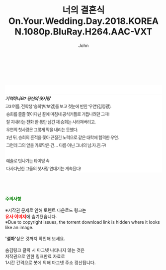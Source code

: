 ﻿---
layout: post
title:  "너의 결혼식 On.Your.Wedding.Day.2018.KOREAN.1080p.BluRay.H264.AAC-VXT"
author: John
categories: [ 영화 ]
tags: [  ]
image:  
description: "너의 결혼식 On.Your.Wedding.Day.2018.KOREAN.1080p.BluRay.H264.AAC-VXT torrent 정보 공유"
toc: true
toc_sticky: true
---

<br>
<div class="view-img">
<a class="view_image" href="https://torrentmobile59.com/bbs/view_image.php?fn=%2Fdata%2Ffile%2Fmovie%2F3659260999_TYudWRgv_d9a0e56a99179ac603c56df0533c20fe22729561.jpg" target="_blank"><img alt="" class="img-tag" content="https://torrentmobile59.com/data/file/movie/3659260999_TYudWRgv_d9a0e56a99179ac603c56df0533c20fe22729561.jpg" itemprop="image" src="https://torrentmobile59.com/data/file/movie/3659260999_TYudWRgv_d9a0e56a99179ac603c56df0533c20fe22729561.jpg"/></a></div><div class="view-content" itemprop="description">
<p><br/></p><div class="title_area" style="margin:0px 0px 9px;padding:0px;list-style:none;font-size:12px;font-family:'나눔고딕', NanumGothic, '돋움', Dotum, Helvetica, 'AppleSDGothicNeo-Medium', AppleGothic, sans-serif;height:30px;float:none;background-color:rgb(255,255,255);"><h4 class="h_story" style="margin:5px 10px 0px 0px;padding:0px;list-style:none;font-size:12px;font-family:'돋움', sans-serif;height:18px;width:49px;background:url(&quot;https://ssl.pstatic.net/static/movie/2020/10/h_tx_sp5.png&quot;) no-repeat 0px -17px;float:left;"><strong class="blind" style="margin:0px;padding:0px;list-style:none;font-size:0px;font-family:inherit;color:inherit;width:1px;height:1px;line-height:0;">줄거리</strong></h4></div><h5 class="h_tx_story" style="margin:-7px 0px 1px;padding:0px;list-style:none;font-size:14px;font-family:'나눔고딕', NanumGothic, Helvetica, sans-serif;color:rgb(51,51,51);background-image:url(&quot;https://ssl.pstatic.net/static/movie/2014/01/blank.gif&quot;);letter-spacing:-1px;line-height:25px;background-color:rgb(255,255,255);">기억하나요? 당신의 첫사랑</h5><p class="con_tx" style="margin-top:-1px;margin-bottom:-6px;list-style:none;font-size:14px;font-family:'나눔고딕', NanumGothic, '돋움', Dotum, Helvetica, 'AppleSDGothicNeo-Medium', AppleGothic, sans-serif;color:rgb(51,51,51);background-image:url(&quot;https://ssl.pstatic.net/static/movie/2014/01/blank.gif&quot;);letter-spacing:-1px;line-height:25px;background-color:rgb(255,255,255);">고3 여름, 전학생 ‘승희’(박보영)를 보고 첫눈에 반한 ‘우연’(김영광).<br style="list-style:none;font-size:12px;font-family:'돋움', sans-serif;color:rgb(0,0,0);"/> 승희를 졸졸 쫓아다닌 끝에 마침내 공식커플로 거듭나려던 그때!<br style="list-style:none;font-size:12px;font-family:'돋움', sans-serif;color:rgb(0,0,0);"/> 잘 지내라는 전화 한 통만 남긴 채 승희는 사라져버리고,<br style="list-style:none;font-size:12px;font-family:'돋움', sans-serif;color:rgb(0,0,0);"/> 우연의 첫사랑은 그렇게 막을 내리는 듯했다.<br style="list-style:none;font-size:12px;font-family:'돋움', sans-serif;color:rgb(0,0,0);"/> 1년 뒤, 승희의 흔적을 쫓아 끈질긴 노력으로 같은 대학에 합격한 우연.<br style="list-style:none;font-size:12px;font-family:'돋움', sans-serif;color:rgb(0,0,0);"/> 그런데 그의 앞을 가로막은 건… 다름 아닌 그녀의 남.자.친.구!<br style="list-style:none;font-size:12px;font-family:'돋움', sans-serif;color:rgb(0,0,0);"/> <br style="list-style:none;font-size:12px;font-family:'돋움', sans-serif;color:rgb(0,0,0);"/> 예술로 빗나가는 타이밍 속<br style="list-style:none;font-size:12px;font-family:'돋움', sans-serif;color:rgb(0,0,0);"/> 다사다난한 그들의 첫사랑 연대기는 계속된다!</p> </div>
    
<br><br><br>
<p data-ke-size="size16"><b><span style="color: green;">주의사항</span></b><br /><br />※저작권 문제로 인해 토렌트 다운로드 링크는<br /><b><span style="color: red;">유사 이미지</span></b>에 숨겨뒀습니다.<br />※Due to copyright issues, the torrent download link is hidden where it looks like an image.<br /><br /><b>'설마'</b>싶은 것까지 확인해 보세요.<br /><br />숨김링크 클릭 시 마그넷 나타나지 않는 것은<br />저작권으로 인한 링크만료 자료로<br />1시간 간격으로 봇에 의해 마그넷 주소 갱신됩니다.</p>
